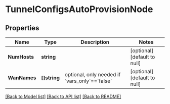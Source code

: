 # TunnelConfigsAutoProvisionNode

## Properties
Name | Type | Description | Notes
------------ | ------------- | ------------- | -------------
**NumHosts** | **string** |  | [optional] [default to null]
**WanNames** | **[]string** | optional, only needed if &#x60;vars_only&#x60;&#x3D;&#x3D;&#x60;false&#x60; | [optional] [default to null]

[[Back to Model list]](../README.md#documentation-for-models) [[Back to API list]](../README.md#documentation-for-api-endpoints) [[Back to README]](../README.md)

